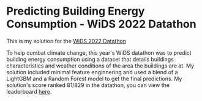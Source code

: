 # Predicting Building Energy Consumption - WiDS 2022 Datathon

This is my solution for the [WiDS 2022 Datathon](https://www.kaggle.com/competitions/widsdatathon2022)

To help combat climate change, this year's WiDS datathon was to predict building energy consumption using a dataset that details buildings characteristics and weather conditions of the area the buildings are at. My solution included minimal feature enginnering and used a blend of a LightGBM and a Random Forest model to get the final predictions. My solution's score ranked 81/829 in the datathon, you can view the leaderboard [here](https://www.kaggle.com/competitions/widsdatathon2022/leaderboard).